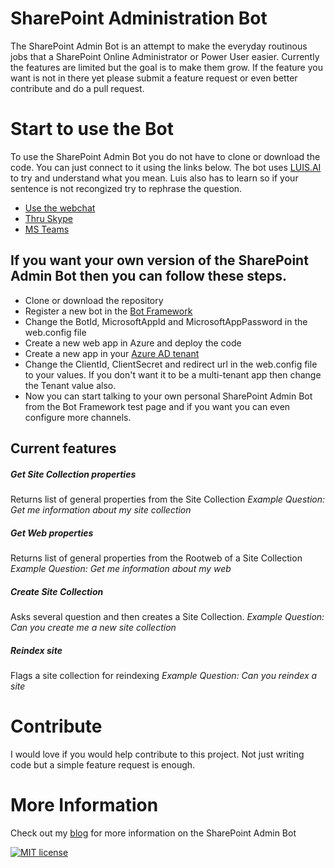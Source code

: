 # SharePoint Administration Bot
The SharePoint Admin Bot is an attempt to make the everyday routinous jobs that a SharePoint Online Administrator or Power User easier.
Currently the features are limited but the goal is to make them grow. If the feature you want is not in there yet please submit a feature request or even better contribute and do a pull request.

# Start to use the Bot
To use the SharePoint Admin Bot you do not have to clone or download the code. You can just connect to it using the links below.
The bot uses [LUIS.AI](https://www.luis.ai) to try and understand what you mean. Luis also has to learn so if your sentence is not recongized try to rephrase the question.

+ [Use the webchat](https://spadminbot.azurewebsites.net)
+ [Thru Skype](https://join.skype.com/bot/3b1b9f8d-3ee6-4bc1-a221-544b58140b74)
+ [MS Teams](https://teams.microsoft.com/l/chat/0/0?users=28:3b1b9f8d-3ee6-4bc1-a221-544b58140b74)

## If you want your own version of the SharePoint Admin Bot then you can follow these steps.
* Clone or download the repository
* Register a new bot in the [Bot Framework](https://dev.botframework.com/) 
* Change the BotId, MicrosoftAppId and MicrosoftAppPassword in the web.config file
* Create a new web app in Azure and deploy the code
* Create a new app in your [Azure AD tenant](https://docs.microsoft.com/en-us/azure/app-service-mobile/app-service-mobile-how-to-configure-active-directory-authentication)
* Change the ClientId, ClientSecret and redirect url in the web.config file to your values. If you don't want it to be a multi-tenant app then change the Tenant value also.
* Now you can start talking to your own personal SharePoint Admin Bot from the Bot Framework test page and if you want you can even configure more channels.



## Current features
##### Get Site Collection properties
Returns list of general properties from the Site Collection
_Example Question: Get me information about my site collection_
##### Get Web properties
Returns list of general properties from the Rootweb of a Site Collection
_Example Question: Get me information about my web_
##### Create Site Collection
Asks several question and then creates a Site Collection.
_Example Question: Can you create me a new site collection_
##### Reindex site
Flags a site collection for reindexing
_Example Question: Can you reindex a site_



# Contribute
I would love if you would help contribute to this project. Not just writing code but a simple feature request is enough.


# More Information
Check out my [blog](https://www.rickvanrousselt.com/spadminbot/) for more information on the SharePoint Admin Bot

[![MIT license](https://img.shields.io/npm/l/express.svg)](https://github.com/RickVanRousselt/SharePointAdminBot/blob/master/LICENSE)
